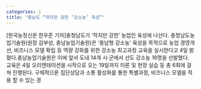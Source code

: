 ```yaml
---
categories: j
title: "충남도 “작지만 강한 ‘강소농’ 육성”"
---
```

[한국농정신문 한우준 기자]충청남도가 ‘작지만 강한’ 농업인 육성에 나선다. 충청남도농업기술원(원장 김부성, 충남농업기술원)은 ‘충남형 강소농’ 육성을 목적으로 농업 경영개선, 비즈니스 모델 확립 등 역량 강화를 위한 강소농 최고과정 교육을 실시한다고 4일 밝혔다.충남농업기술원은 이에 앞서 도내 14개 시·군에서 선도 강소농 16명을 선발했다. 교육은 4일 오리엔테이션을 시작으로 오는 19일까지 이론 및 현장 실습 등 총 6회에 걸쳐 진행된다. 구체적으론 집단상담과 소통 활성화를 통한 특별과정, 비즈니스 모델을 적용 할 수 있는 경
